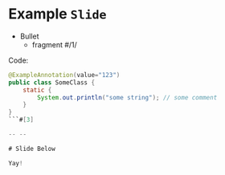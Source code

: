 # Example `Slide`

- Bullet
    - fragment #/1/

Code:

```java
@ExampleAnnotation(value="123")
public class SomeClass {
    static {
        System.out.println("some string"); // some comment
    }
}
```#[3]

-- --

# Slide Below

Yay!